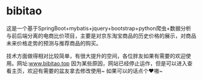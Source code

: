 # bibitao
这是一个基于SpringBoot+mybatis+jquery+bootstrap+python爬虫+数据分析与前后端分离的电商比价项目，主要是对京东淘宝商品的历史价格的展示，对商品未来价格走势的预测与推荐商品的购买。

技术方面做得相对比较简单，有很大提升的空间，各位胖友如果有需要的欢迎使用。网址:www.bibitao.top
因为某些原因，网站已经停止运作，但是可以进入查看主页，欢迎有需要的盆友拿去修改使用~ 如果可以的话点个❤嗷~

